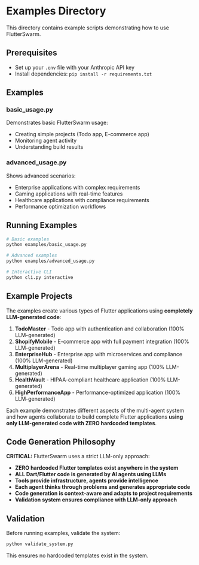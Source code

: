 # Examples Directory

This directory contains example scripts demonstrating how to use FlutterSwarm.

## Prerequisites

- Set up your `.env` file with your Anthropic API key
- Install dependencies: `pip install -r requirements.txt`

## Examples

### basic_usage.py
Demonstrates basic FlutterSwarm usage:
- Creating simple projects (Todo app, E-commerce app)
- Monitoring agent activity
- Understanding build results

### advanced_usage.py  
Shows advanced scenarios:
- Enterprise applications with complex requirements
- Gaming applications with real-time features
- Healthcare applications with compliance requirements
- Performance optimization workflows

## Running Examples

```bash
# Basic examples
python examples/basic_usage.py

# Advanced examples  
python examples/advanced_usage.py

# Interactive CLI
python cli.py interactive
```

## Example Projects

The examples create various types of Flutter applications using **completely LLM-generated code**:

1. **TodoMaster** - Todo app with authentication and collaboration (100% LLM-generated)
2. **ShopifyMobile** - E-commerce app with full payment integration (100% LLM-generated)
3. **EnterpriseHub** - Enterprise app with microservices and compliance (100% LLM-generated)
4. **MultiplayerArena** - Real-time multiplayer gaming app (100% LLM-generated)
5. **HealthVault** - HIPAA-compliant healthcare application (100% LLM-generated)
6. **HighPerformanceApp** - Performance-optimized application (100% LLM-generated)

Each example demonstrates different aspects of the multi-agent system and how agents collaborate to build complete Flutter applications **using only LLM-generated code with ZERO hardcoded templates**.

## Code Generation Philosophy

**CRITICAL:** FlutterSwarm uses a strict LLM-only approach:
- **ZERO hardcoded Flutter templates exist anywhere in the system**
- **ALL Dart/Flutter code is generated by AI agents using LLMs**
- **Tools provide infrastructure, agents provide intelligence**
- **Each agent thinks through problems and generates appropriate code**
- **Code generation is context-aware and adapts to project requirements**
- **Validation system ensures compliance with LLM-only approach**

## Validation

Before running examples, validate the system:

```bash
python validate_system.py
```

This ensures no hardcoded templates exist in the system.
